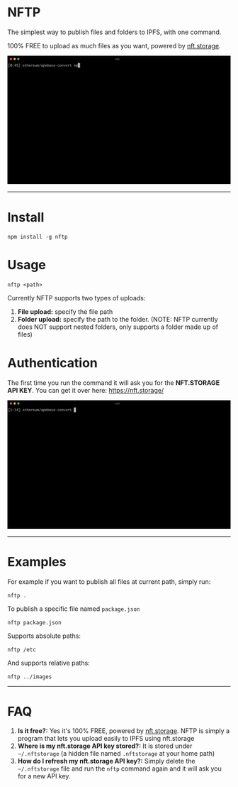 # NFTP

The simplest way to publish files and folders to IPFS, with one command.

100% FREE to upload as much files as you want, powered by [nft.storage](https://nft.storage).

![nftp.gif](nftp.gif)

---

# Install

```
npm install -g nftp
```

# Usage

```
nftp <path>
```

Currently NFTP supports two types of uploads:

1. **File upload:** specify the file path
2. **Folder upload:** specify the path to the folder. (NOTE: NFTP currently does NOT support nested folders, only supports a folder made up of files)

# Authentication

The first time you run the command it will ask you for the **NFT.STORAGE API KEY**. You can get it over here: https://nft.storage/

![auth.gif](auth.gif)

---

# Examples

For example if you want to publish all files at current path, simply run:

```
nftp .
```

To publish a specific file named `package.json`

```
nftp package.json
```

Supports absolute paths:

```
nftp /etc
```

And supports relative paths:

```
nftp ../images
```

---

# FAQ

1. **Is it free?:** Yes it's 100% FREE, powered by [nft.storage](https://nft.storage). NFTP is simply a program that lets you upload easily to IPFS using nft.storage
2. **Where is my nft.storage API key stored?:** It is stored under `~/.nftstorage` (a hidden file named `.nftstorage` at your home path)
3. **How do I refresh my nft.storage API key?:** Simply delete the `~/.nftstorage` file and run the `nftp` command again and it will ask you for a new API key. 
